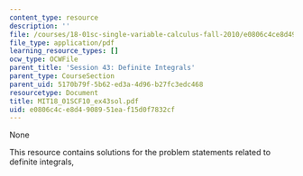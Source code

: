```yaml
---
content_type: resource
description: ''
file: /courses/18-01sc-single-variable-calculus-fall-2010/e0806c4ce8d4908951eaf15d0f7832cf_MIT18_01SCF10_ex43sol.pdf
file_type: application/pdf
learning_resource_types: []
ocw_type: OCWFile
parent_title: 'Session 43: Definite Integrals'
parent_type: CourseSection
parent_uid: 5170b79f-5b62-ed3a-4d96-b27fc3edc468
resourcetype: Document
title: MIT18_01SCF10_ex43sol.pdf
uid: e0806c4c-e8d4-9089-51ea-f15d0f7832cf
---
```

None

This resource contains solutions for the problem statements related to definite integrals,